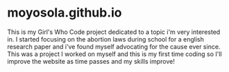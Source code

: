 # moyosola.github.io
This is my Girl's Who Code project dedicated to a topic i'm very interested in. I started focusing on the abortion laws during school for a english research paper and i've found myself advocating for the cause ever since. This was a project I worked on myself and this is my first time coding so I'll improve the website as time passes and my skills improve!
